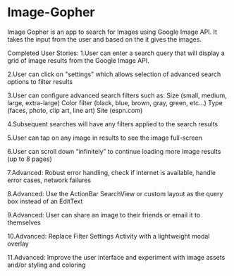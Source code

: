 Image-Gopher
============

Image Gopher is an app to search for Images using Google Image API. It takes the input from the user and based on the it gives the images.

Completed User Stories:
1.User can enter a search query that will display a grid of image results from the Google Image API.

2.User can click on "settings" which allows selection of advanced search options to filter results

3.User can configure advanced search filters such as:
Size (small, medium, large, extra-large)
Color filter (black, blue, brown, gray, green, etc...)
Type (faces, photo, clip art, line art)
Site (espn.com)

4.Subsequent searches will have any filters applied to the search results

5.User can tap on any image in results to see the image full-screen


6.User can scroll down “infinitely” to continue loading more image results (up to 8 pages)


7.Advanced: Robust error handling, check if internet is available, handle error cases, network failures

8.Advanced: Use the ActionBar SearchView or custom layout as the query box instead of an EditText

9.Advanced: User can share an image to their friends or email it to themselves

10.Advanced: Replace Filter Settings Activity with a lightweight modal overlay

11.Advanced: Improve the user interface and experiment with image assets and/or styling and coloring


